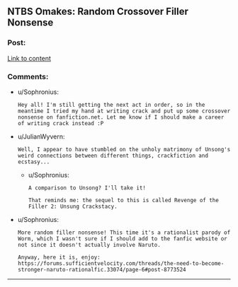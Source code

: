 ## NTBS Omakes: Random Crossover Filler Nonsense

### Post:

[Link to content](https://www.fanfiction.net/s/12213213/21/The-Need-to-Become-Stronger)

### Comments:

- u/Sophronius:
  ```
  Hey all! I'm still getting the next act in order, so in the meantime I tried my hand at writing crack and put up some crossover nonsense on fanfiction.net. Let me know if I should make a career of writing crack instead :P
  ```

- u/JulianWyvern:
  ```
  Well, I appear to have stumbled on the unholy matrimony of Unsong's weird connections between different things, crackfiction and ecstasy...
  ```

  - u/Sophronius:
    ```
    A comparison to Unsong? I'll take it! 

    That reminds me: the sequel to this is called Revenge of the Filler 2: Unsung Crackstacy.
    ```

- u/Sophronius:
  ```
  More random filler nonsense! This time it's a rationalist parody of Worm, which I wasn't sure if I should add to the fanfic website or not since it doesn't actually involve Naruto. 

  Anyway, here it is, enjoy: https://forums.sufficientvelocity.com/threads/the-need-to-become-stronger-naruto-rationalfic.33074/page-6#post-8773524
  ```

---

